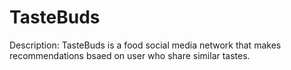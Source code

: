 # TasteBuds

Description: TasteBuds is a food social media network that makes recommendations bsaed on user who share similar tastes. 
